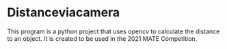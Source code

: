 # Distanceviacamera
This program is a python project that uses opencv to calculate the distance to an object. It is created to be used in the 2021 MATE Competition.
